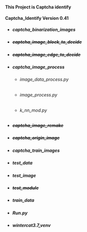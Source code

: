 #### This Project is Captcha identify

#### Captcha_Identify Version 0.41

- ##### captcha_binarization_images <!--This is binarization image file path-->

- ##### ~~captcha_image_block_to_decide~~ <!--Not Use-->

- ##### ~~captcha_image_edge_to_decide~~ <!--Not Use-->

- ##### captcha_image_process  <!--This is binarization image file path-->

  - ###### image_data_process.py  <!--This is  image sample data creator-->

  - ###### image_process.py  <!--This is main services-->

  - ###### k_nn_mod.py <!--This is a knn model-->

- ##### ~~captcha_image_remake~~ 

- ##### ~~captcha_origin_image~~

- ##### captcha_train_images<!--This is train images file path-->

- ##### test_data<!--This is test data file path-->

- ##### test_image <!--This is test image file path-->

- ##### ~~test_module~~<!--This is TEST MODE -->

- ##### train_data<!--This is train data file path-->

- ##### Run.py <!--Run Program-->

- ##### wintercat3.7_venv <!--python_venv-->

  